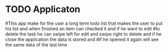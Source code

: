 # TODO Applicaton
#This app make for the user a long term todo list that makes the user to put his list and when finished an item can checked it and if he want to edit 
#to delete the task he can swipe left for edit and swipe right to delete and if he close the application the data is stored and 
#if he opened it again will see the same data of the last time
